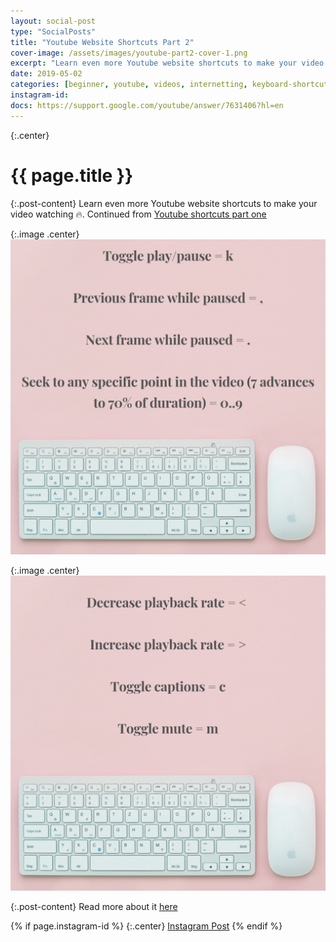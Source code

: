 ```yaml
---
layout: social-post
type: "SocialPosts"
title: "Youtube Website Shortcuts Part 2"
cover-image: /assets/images/youtube-part2-cover-1.png
excerpt: "Learn even more Youtube website shortcuts to make your video watching 🔥"
date: 2019-05-02
categories: [beginner, youtube, videos, internetting, keyboard-shortcuts, shortcuts]
instagram-id: 
docs: https://support.google.com/youtube/answer/7631406?hl=en
---
```

{:.center}
# {{ page.title }}

{:.post-content}
Learn even more Youtube website shortcuts to make your video watching 🔥.
Continued from [Youtube shortcuts part one](/social-posts/youtube-shortcuts/)

{:.image .center}
![youtube-cover](/assets/images/youtube-part2-cover-1.png)

{:.image .center}
![youtube-cover](/assets/images/youtube-part2-cover-2.png)

{:.post-content}
Read more about it <a href="{{page.docs}}" target="_blank">here</a>

{% if page.instagram-id %}
{:.center}
<a class="insta-link" href="https://www.instagram.com/p/{{page.instagram-id}}" target="_blank">Instagram Post</a>
{% endif %}
